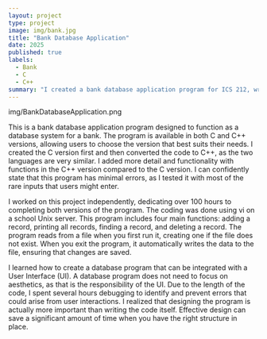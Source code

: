 ```yaml
---
layout: project
type: project
image: img/bank.jpg
title: "Bank Database Application"
date: 2025
published: true
labels:
  - Bank
  - C
  - C++
summary: "I created a bank database application program for ICS 212, written in both C and C++."
---
```


img/BankDatabaseApplication.png

This is a bank database application program designed to function as a database system for a bank. The program is available in both C and C++ versions, allowing users to choose the version that best suits their needs. I created the C version first and then converted the code to C++, as the two languages are very similar. I added more detail and functionality with functions in the C++ version compared to the C version. I can confidently state that this program has minimal errors, as I tested it with most of the rare inputs that users might enter. 

I worked on this project independently, dedicating over 100 hours to completing both versions of the program. The coding was done using vi on a school Unix server. This program includes four main functions: adding a record, printing all records, finding a record, and deleting a record. The program reads from a file when you first run it, creating one if the file does not exist. When you exit the program, it automatically writes the data to the file, ensuring that changes are saved.

I learned how to create a database program that can be integrated with a User Interface (UI). A database program does not need to focus on aesthetics, as that is the responsibility of the UI. Due to the length of the code, I spent several hours debugging to identify and prevent errors that could arise from user interactions. I realized that designing the program is actually more important than writing the code itself. Effective design can save a significant amount of time when you have the right structure in place.
